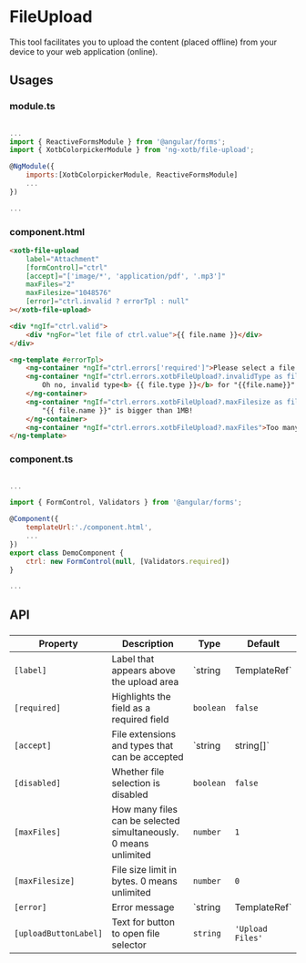 # FileUpload

This tool facilitates you to upload the content (placed offline) from your device to your web application (online).


## Usages

### module.ts
```javascript

...
import { ReactiveFormsModule } from '@angular/forms';
import { XotbColorpickerModule } from 'ng-xotb/file-upload';

@NgModule({
    imports:[XotbColorpickerModule, ReactiveFormsModule]
    ...
})

...
```

### component.html
```html
<xotb-file-upload
    label="Attachment"
    [formControl]="ctrl"
    [accept]="['image/*', 'application/pdf', '.mp3']"
    maxFiles="2"
    maxFilesize="1048576"
    [error]="ctrl.invalid ? errorTpl : null"
></xotb-file-upload>

<div *ngIf="ctrl.valid">
    <div *ngFor="let file of ctrl.value">{{ file.name }}</div>
</div>

<ng-template #errorTpl>
    <ng-container *ngIf="ctrl.errors['required']">Please select a file.</ng-container>
    <ng-container *ngIf="ctrl.errors.xotbFileUpload?.invalidType as file">
        Oh no, invalid type<b> {{ file.type }}</b> for "{{file.name}}"!
    </ng-container>
    <ng-container *ngIf="ctrl.errors.xotbFileUpload?.maxFilesize as file">
        "{{ file.name }}" is bigger than 1MB!
    </ng-container>
    <ng-container *ngIf="ctrl.errors.xotbFileUpload?.maxFiles">Too many files selected!<ng-container>
</ng-template>
```

### component.ts
```javascript

...

import { FormControl, Validators } from '@angular/forms';

@Component({
    templateUrl:'./component.html',
    ...
})
export class DemoComponent {
    ctrl: new FormControl(null, [Validators.required])
}

...
```

## API
 
### <xotb-file-upload>

| Property | Description | Type | Default |
| --- | --- | --- | --- |
| `[label]` | Label that appears above the upload area | `string | TemplateRef` |  |
| `[required]` | Highlights the field as a required field | `boolean` | `false` |
| `[accept]` | File extensions and types that can be accepted | `string | string[]` |  |
| `[disabled]` | Whether file selection is disabled | `boolean` | `false` |
| `[maxFiles]` | How many files can be selected simultaneously. 0 means unlimited | `number` | `1` |
| `[maxFilesize]` | File size limit in bytes. 0 means unlimited | `number` | `0` |
| `[error]` | Error message | `string | TemplateRef` |
| `[uploadButtonLabel]` | Text for button to open file selector | `string` | `'Upload Files'` |
